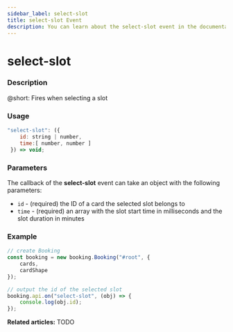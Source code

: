 ```yaml
---
sidebar_label: select-slot
title: select-slot Event
description: You can learn about the select-slot event in the documentation of the DHTMLX JavaScript Booking library. Browse developer guides and API reference, try out code examples and live demos, and download a free 30-day evaluation version of DHTMLX Booking.
---
```


# select-slot

### Description

@short: Fires when selecting a slot

### Usage

~~~jsx {}
"select-slot": ({
    id: string | number,
    time:[ number, number ] 
 }) => void;
~~~

### Parameters

The callback of the **select-slot** event can take an object with the following parameters:

- `id` - (required) the ID of a card the selected slot belongs to
- `time` - (required) an array with the slot start time in milliseconds and the slot duration in minutes
  
### Example

~~~jsx {7-10}
// create Booking
const booking = new booking.Booking("#root", {
	cards,
	cardShape
});

// output the id of the selected slot
booking.api.on("select-slot", (obj) => {
	console.log(obj.id);
});
~~~

**Related articles:** TODO
